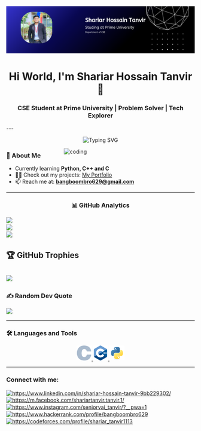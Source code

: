 ![My Gif Logo](https://github.com/shariarhossaintanvir/shariarhossaintanvir/blob/main/Abstract%20Technology%20Profile%20LinkedIn%20Banner.png)
---
<h1 align="center">Hi World, I'm Shariar Hossain Tanvir 👋</h1>
<h3 align="center">CSE Student at Prime University | Problem Solver | Tech Explorer</h3>
---
<p align="center">
  <img src="https://readme-typing-svg.demolab.com?font=Fira+Code&duration=3000&pause=1000&center=true&width=500&lines=Always+Learning;Never+Giving+Up;Future+Engineer" alt="Typing SVG" />
</p>

<img align="right" alt="coding" width="350" src="https://user-images.githubusercontent.com/55389276/140866485-8fb1c876-9a8f-4d6a-98dc-08c4981eaf70.gif">


### 🌱 About Me  
- Currently learning **Python, C++ and C**  
- 👨‍💻 Check out my projects: [My Portfolio](https://sites.google.com/view/shariar-hossain-tanvir/)  
- 📫 Reach me at: **bangboombro629@gmail.com**

---

<h3 align="center">📊 GitHub Analytics</h3>

![](https://github-readme-stats.vercel.app/api?username=shariarhossaintanvir&theme=neon&hide_border=false&include_all_commits=false&count_private=false)<br/>
![](https://nirzak-streak-stats.vercel.app/?user=shariarhossaintanvir&theme=neon&hide_border=false)<br/>
![](https://github-readme-stats.vercel.app/api/top-langs/?username=shariarhossaintanvir&theme=neon&hide_border=false&include_all_commits=false&count_private=false&layout=compact)

## 🏆 GitHub Trophies
![](https://github-profile-trophy.vercel.app/?username=shariarhossaintanvir&theme=radical&no-frame=false&no-bg=true&margin-w=4)
---
### ✍️ Random Dev Quote
![](https://quotes-github-readme.vercel.app/api?type=horizontal&theme=radical)

---

<h3 align="left">🛠 Languages and Tools</h3>
<p align="center">
  <a href="https://www.cprogramming.com/" target="_blank" rel="noreferrer"> 
    <img src="https://raw.githubusercontent.com/devicons/devicon/master/icons/c/c-original.svg" alt="c" width="40" height="40"/> 
  </a>
  <a href="https://www.w3schools.com/cpp/" target="_blank" rel="noreferrer"> 
    <img src="https://raw.githubusercontent.com/devicons/devicon/master/icons/cplusplus/cplusplus-original.svg" alt="cplusplus" width="40" height="40"/> 
  </a>
  <a href="https://www.python.org" target="_blank" rel="noreferrer"> 
    <img src="https://raw.githubusercontent.com/devicons/devicon/master/icons/python/python-original.svg" alt="python" width="40" height="40"/> 
  </a>
</p>

---
<h3 align="left">Connect with me:</h3>
<p align="left">
<a href="https://linkedin.com/in/https://www.linkedin.com/in/shariar-hossain-tanvir-9bb229302/" target="blank"><img align="center" src="https://raw.githubusercontent.com/rahuldkjain/github-profile-readme-generator/master/src/images/icons/Social/linked-in-alt.svg" alt="https://www.linkedin.com/in/shariar-hossain-tanvir-9bb229302/" height="30" width="40" /></a>
<a href="https://fb.com/https://m.facebook.com/shariartanvir.tanvir.1/" target="blank"><img align="center" src="https://raw.githubusercontent.com/rahuldkjain/github-profile-readme-generator/master/src/images/icons/Social/facebook.svg" alt="https://m.facebook.com/shariartanvir.tanvir.1/" height="30" width="40" /></a>
<a href="https://instagram.com/https://www.instagram.com/seniorvai_tanvir/?__pwa=1" target="blank"><img align="center" src="https://raw.githubusercontent.com/rahuldkjain/github-profile-readme-generator/master/src/images/icons/Social/instagram.svg" alt="https://www.instagram.com/seniorvai_tanvir/?__pwa=1" height="30" width="40" /></a>
<a href="https://www.hackerrank.com/https://www.hackerrank.com/profile/bangboombro629" target="blank"><img align="center" src="https://raw.githubusercontent.com/rahuldkjain/github-profile-readme-generator/master/src/images/icons/Social/hackerrank.svg" alt="https://www.hackerrank.com/profile/bangboombro629" height="30" width="40" /></a>
<a href="https://codeforces.com/profile/https://codeforces.com/profile/shariar_tanvir1113" target="blank"><img align="center" src="https://raw.githubusercontent.com/rahuldkjain/github-profile-readme-generator/master/src/images/icons/Social/codeforces.svg" alt="https://codeforces.com/profile/shariar_tanvir1113" height="30" width="40" /></a>
</p>
